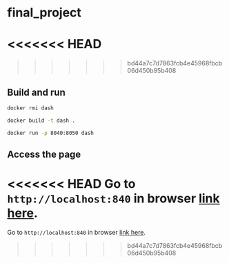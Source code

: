 # final_project
<<<<<<< HEAD
=======

>>>>>>> bd44a7c7d7863fcb4e45968fbcb06d450b95b408
## Build and run

```sh
docker rmi dash 

docker build -t dash .

docker run -p 8040:8050 dash
```
## Access the page

<<<<<<< HEAD
Go to `http://localhost:840`  in browser [link here](http://localhost:8040).
=======
Go to `http://localhost:840`  in browser [link here](http://localhost:8040).
>>>>>>> bd44a7c7d7863fcb4e45968fbcb06d450b95b408
